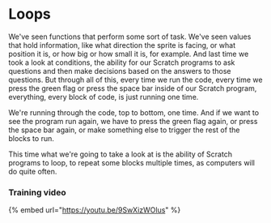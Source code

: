 # Loops

We've seen functions that perform some sort of task. We've seen values that hold information, like what direction the sprite is facing, or what position it is, or how big or how small it is, for example. And last time we took a look at conditions, the ability for our Scratch programs to ask questions and then make decisions based on the answers to those questions. But through all of this, every time we run the code, every time we press the green flag or press the space bar inside of our Scratch program, everything, every block of code, is just running one time.

We're running through the code, top to bottom, one time. And if we want to see the program run again, we have to press the green flag again, or press the space bar again, or make something else to trigger the rest of the blocks to run.

This time what we're going to take a look at is the ability of Scratch programs to loop, to repeat some blocks multiple times, as computers will do quite often.

### Training video

{% embed url="https://youtu.be/9SwXizWOlus" %}
